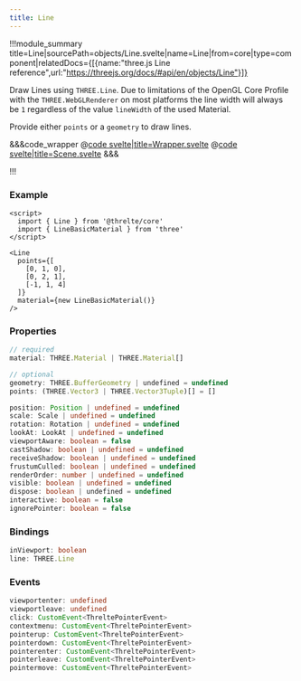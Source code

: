 ```yaml
---
title: Line
---
```


<script lang="ts">
import Wrapper from '$examples/line/Wrapper.svelte'
</script>

!!!module_summary title=Line|sourcePath=objects/Line.svelte|name=Line|from=core|type=component|relatedDocs={[{name:"three.js Line reference",url:"https://threejs.org/docs/#api/en/objects/Line"}]}

Draw Lines using `THREE.Line`. Due to limitations of the OpenGL Core Profile with the `THREE.WebGLRenderer` on most platforms the line width will always be `1` regardless of the value `lineWidth` of the used Material.

Provide either `points` or a `geometry` to draw lines.

<ExampleWrapper>
  <Wrapper />
</ExampleWrapper>

&&&code_wrapper
@[code svelte|title=Wrapper.svelte](../../examples/line/Wrapper.svelte)
@[code svelte|title=Scene.svelte](../../examples/line/Scene.svelte)
&&&

!!!

### Example

```svelte
<script>
  import { Line } from '@threlte/core'
  import { LineBasicMaterial } from 'three'
</script>

<Line
  points={[
    [0, 1, 0],
    [0, 2, 1],
    [-1, 1, 4]
  ]}
  material={new LineBasicMaterial()}
/>
```

### Properties

```ts
// required
material: THREE.Material | THREE.Material[]

// optional
geometry: THREE.BufferGeometry | undefined = undefined
points: (THREE.Vector3 | THREE.Vector3Tuple)[] = []

position: Position | undefined = undefined
scale: Scale | undefined = undefined
rotation: Rotation | undefined = undefined
lookAt: LookAt | undefined = undefined
viewportAware: boolean = false
castShadow: boolean | undefined = undefined
receiveShadow: boolean | undefined = undefined
frustumCulled: boolean | undefined = undefined
renderOrder: number | undefined = undefined
visible: boolean | undefined = undefined
dispose: boolean | undefined = undefined
interactive: boolean = false
ignorePointer: boolean = false
```

### Bindings

```ts
inViewport: boolean
line: THREE.Line
```

### Events

```ts
viewportenter: undefined
viewportleave: undefined
click: CustomEvent<ThreltePointerEvent>
contextmenu: CustomEvent<ThreltePointerEvent>
pointerup: CustomEvent<ThreltePointerEvent>
pointerdown: CustomEvent<ThreltePointerEvent>
pointerenter: CustomEvent<ThreltePointerEvent>
pointerleave: CustomEvent<ThreltePointerEvent>
pointermove: CustomEvent<ThreltePointerEvent>
```
